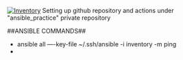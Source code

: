 [![Inventory](https://github.com/Cdaprod/ansible_practice/actions/workflows/main.yml/badge.svg?branch=main)](https://github.com/Cdaprod/ansible_practice/actions/workflows/main.yml)
Setting up github repository and actions under "ansible_practice" private repository  

##ANSIBLE COMMANDS##
- ansible all —-key-file ~/.ssh/ansible -i inventory -m ping
- 
